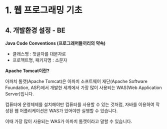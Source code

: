 # 1. 웹 프로그래밍 기초

## 4. 개발환경 설정 - BE

**Java Code Conventions (프로그래머들끼리의 약속)** 

- 클래스명 : 첫글자를 대문자로
- 프로젝트명, 패키지명 : 소문자

**Apache Tomcat이란?**

아파치 톰캣(Apache Tomcat)은 아파치 소프트웨어 재단(Apache Software Foundation, ASF)에서 개발한 세계에서 가장 많이 사용되는 WAS(Web Application Server)입니다.

컴퓨터에 운영체제를 설치해야만 컴퓨터를 사용할 수 있는 것처럼, 자바를 이용하여 작성된 웹 어플리케이션은 WAS가 있어야만 실행할 수 있습니다.

이때 가장 많이 사용되는 WAS가 아파치 톰캣이라고 말할 수 있습니다.